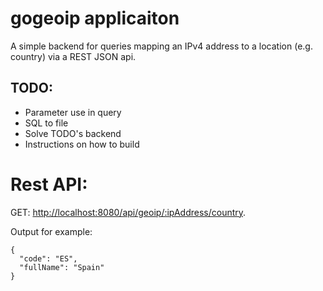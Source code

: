 # gogeoip applicaiton

A simple backend for queries mapping an IPv4 address to a location (e.g. country) via a REST JSON api.

## TODO:

- Parameter use in query
- SQL to file
- Solve TODO's backend
- Instructions on how to build

# Rest API:

GET:
[http://localhost:8080/api/geoip/:ipAddress/country](http://localhost:8080/api/geoip/:ipAddress/country).

Output for example:

```
{
  "code": "ES",
  "fullName": "Spain"
}
```
